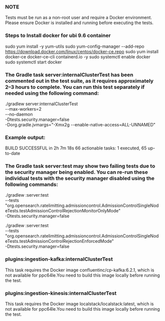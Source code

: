 ### NOTE
Tests must be run as a non-root user and require a Docker environment. Please ensure Docker is installed and running before executing the tests.

### Steps to Install docker for ubi 9.6 container
sudo yum install -y yum-utils
sudo yum-config-manager --add-repo https://download.docker.com/linux/centos/docker-ce.repo
sudo yum install docker-ce docker-ce-cli containerd.io -y
sudo systemctl enable docker
sudo systemctl start docker

### The Gradle task server:internalClusterTest has been commented out in the test suite, as it requires approximately 2–3 hours to complete. You can run this test separately if needed using the following command:
./gradlew server:internalClusterTest \
  --max-workers=2 \
  --no-daemon \
  -Dtests.security.manager=false \
  -Dorg.gradle.jvmargs="-Xmx2g --enable-native-access=ALL-UNNAMED"

### Example output:
BUILD SUCCESSFUL in 2h 7m 18s
66 actionable tasks: 1 executed, 65 up-to-date


### The Gradle task server:test may show two failing tests due to the security manager being enabled. You can re-run these individual tests with the security manager disabled using the following commands:
./gradlew :server:test \
  --tests "org.opensearch.ratelimitting.admissioncontrol.AdmissionControlSingleNodeTests.testAdmissionControlRejectionMonitorOnlyMode" \
  -Dtests.security.manager=false

./gradlew :server:test \
  --tests "org.opensearch.ratelimitting.admissioncontrol.AdmissionControlSingleNodeTests.testAdmissionControlRejectionEnforcedMode" \
  -Dtests.security.manager=false

### plugins:ingestion-kafka:internalClusterTest
This task requires the Docker image confluentinc/cp-kafka:6.2.1, which is not available for ppc64le.You need to build this image locally before running the test.

### plugins:ingestion-kinesis:internalClusterTest
This task requires the Docker image localstack/localstack:latest, which is not available for ppc64le.You need to build this image locally before running the test.